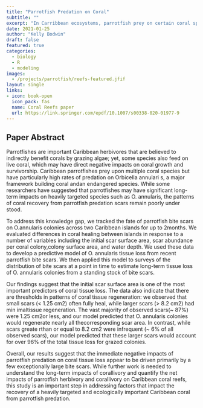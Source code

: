 ```yaml
---
title: "Parrotfish Predation on Coral"
subtitle: ""
excerpt: "In Carribbean ecosystems, parrotfish prey on certain coral species.  This work is a statistical analysis of the patterns of parrotfish predation and the corresponding healing patterns of the coral colonies."
date: 2021-01-25
author: "Kelly Bodwin"
draft: false
featured: true
categories:
  - biology
  - R
  - modeling
images:
  - /projects/parrotfish/reefs-featured.jfif
layout: single
links:
- icon: book-open
  icon_pack: fas
  name: Coral Reefs paper
  url: https://link.springer.com/epdf/10.1007/s00338-020-01977-9
---
```


## Paper Abstract

Parrotfishes are important Caribbean herbivores that are believed to indirectly benefit corals by grazing algae; yet, some species also feed on live coral, which may have direct negative impacts on coral growth and survivorship. Caribbean parrotfishes prey upon multiple coral species but have particularly high rates of predation on Orbicella annulari s, a major framework building coral andan endangered species. While some researchers have suggested that parrotfishes may have significant long-term impacts on heavily targeted species such as O. annularis, the patterns of coral recovery from parrotfish predation scars remain poorly under stood. 

To address this knowledge gap, we tracked the fate of parrotfish bite scars on O.annularis colonies across two Caribbean islands for up to 2months. We evaluated differences in coral healing between islands in response to a number of variables including the initial scar surface area, scar abundance per coral colony,colony surface area, and water depth. We used these data to develop a predictive model of O. annularis tissue loss from recent parrotfish bite scars. We then applied this model to surveys of the distribution of bite scars at a point in time to estimate long-term tissue loss of O. annularis colonies from a standing stock of bite scars. 

Our findings suggest that the initial scar surface area is one of the most important predictors of coral tissue loss. The data also indicate that there are thresholds in patterns of coral tissue regeneration: we observed that small scars (< 1.25 cm2) often fully heal, while larger scars (> 8.2 cm2) had min imaltissue regeneration. The vast majority of observed scars(~ 87%) were 1.25 cm2or less, and our model predicted that O. annularis colonies would regenerate nearly all thecorresponding scar area. In contrast, while scars greate rthan or equal to 8.2 cm2 were infrequent (~ 6% of all observed scars), our model predicted that these larger scars would account for over 96% of the total tissue loss for grazed colonies. 

Overall, our results suggest that the immediate negative impacts of parrotfish predation on coral tissue loss appear to be driven primarily by a few exceptionally large bite scars. While further work is needed to understand the long-term impacts of corallivory and quantify the net impacts of parrotfish herbivory and corallivory on Caribbean coral reefs, this study is an important step in addressing factors that impact the recovery of a heavily targeted and ecologically important Caribbean coral from parrotfish predation.